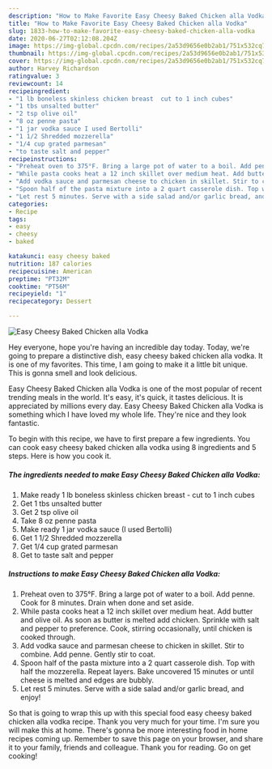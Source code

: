 ```yaml
---
description: "How to Make Favorite Easy Cheesy Baked Chicken alla Vodka"
title: "How to Make Favorite Easy Cheesy Baked Chicken alla Vodka"
slug: 1833-how-to-make-favorite-easy-cheesy-baked-chicken-alla-vodka
date: 2020-06-27T02:12:08.204Z
image: https://img-global.cpcdn.com/recipes/2a53d9656e0b2ab1/751x532cq70/easy-cheesy-baked-chicken-alla-vodka-recipe-main-photo.jpg
thumbnail: https://img-global.cpcdn.com/recipes/2a53d9656e0b2ab1/751x532cq70/easy-cheesy-baked-chicken-alla-vodka-recipe-main-photo.jpg
cover: https://img-global.cpcdn.com/recipes/2a53d9656e0b2ab1/751x532cq70/easy-cheesy-baked-chicken-alla-vodka-recipe-main-photo.jpg
author: Harvey Richardson
ratingvalue: 3
reviewcount: 14
recipeingredient:
- "1 lb boneless skinless chicken breast  cut to 1 inch cubes"
- "1 tbs unsalted butter"
- "2 tsp olive oil"
- "8 oz penne pasta"
- "1 jar vodka sauce I used Bertolli"
- "1 1/2 Shredded mozzerella"
- "1/4 cup grated parmesan"
- "to taste salt and pepper"
recipeinstructions:
- "Preheat oven to 375°F. Bring a large pot of water to a boil. Add penne. Cook for 8 minutes. Drain when done and set aside."
- "While pasta cooks heat a 12 inch skillet over medium heat. Add butter and olive oil. As soon as butter is melted add chicken. Sprinkle with salt and pepper to preference. Cook, stirring occasionally, until chicken is cooked through."
- "Add vodka sauce and parmesan cheese to chicken in skillet. Stir to combine. Add penne. Gently stir to coat."
- "Spoon half of the pasta mixture into a 2 quart casserole dish. Top with half the mozzerella. Repeat layers. Bake uncovered 15 minutes or until cheese is melted and edges are bubbly."
- "Let rest 5 minutes. Serve with a side salad and/or garlic bread, and enjoy!"
categories:
- Recipe
tags:
- easy
- cheesy
- baked

katakunci: easy cheesy baked 
nutrition: 187 calories
recipecuisine: American
preptime: "PT32M"
cooktime: "PT56M"
recipeyield: "1"
recipecategory: Dessert

---
```



![Easy Cheesy Baked Chicken alla Vodka](https://img-global.cpcdn.com/recipes/2a53d9656e0b2ab1/751x532cq70/easy-cheesy-baked-chicken-alla-vodka-recipe-main-photo.jpg)

Hey everyone, hope you're having an incredible day today. Today, we're going to prepare a distinctive dish, easy cheesy baked chicken alla vodka. It is one of my favorites. This time, I am going to make it a little bit unique. This is gonna smell and look delicious.

Easy Cheesy Baked Chicken alla Vodka is one of the most popular of recent trending meals in the world. It's easy, it's quick, it tastes delicious. It is appreciated by millions every day. Easy Cheesy Baked Chicken alla Vodka is something which I have loved my whole life. They're nice and they look fantastic.




To begin with this recipe, we have to first prepare a few ingredients. You can cook easy cheesy baked chicken alla vodka using 8 ingredients and 5 steps. Here is how you cook it.

<!--inarticleads1-->

##### The ingredients needed to make Easy Cheesy Baked Chicken alla Vodka:

1. Make ready 1 lb boneless skinless chicken breast - cut to 1 inch cubes
1. Get 1 tbs unsalted butter
1. Get 2 tsp olive oil
1. Take 8 oz penne pasta
1. Make ready 1 jar vodka sauce (I used Bertolli)
1. Get 1 1/2 Shredded mozzerella
1. Get 1/4 cup grated parmesan
1. Get to taste salt and pepper




<!--inarticleads2-->

##### Instructions to make Easy Cheesy Baked Chicken alla Vodka:

1. Preheat oven to 375°F. Bring a large pot of water to a boil. Add penne. Cook for 8 minutes. Drain when done and set aside.
1. While pasta cooks heat a 12 inch skillet over medium heat. Add butter and olive oil. As soon as butter is melted add chicken. Sprinkle with salt and pepper to preference. Cook, stirring occasionally, until chicken is cooked through.
1. Add vodka sauce and parmesan cheese to chicken in skillet. Stir to combine. Add penne. Gently stir to coat.
1. Spoon half of the pasta mixture into a 2 quart casserole dish. Top with half the mozzerella. Repeat layers. Bake uncovered 15 minutes or until cheese is melted and edges are bubbly.
1. Let rest 5 minutes. Serve with a side salad and/or garlic bread, and enjoy!




So that is going to wrap this up with this special food easy cheesy baked chicken alla vodka recipe. Thank you very much for your time. I'm sure you will make this at home. There's gonna be more interesting food in home recipes coming up. Remember to save this page on your browser, and share it to your family, friends and colleague. Thank you for reading. Go on get cooking!
